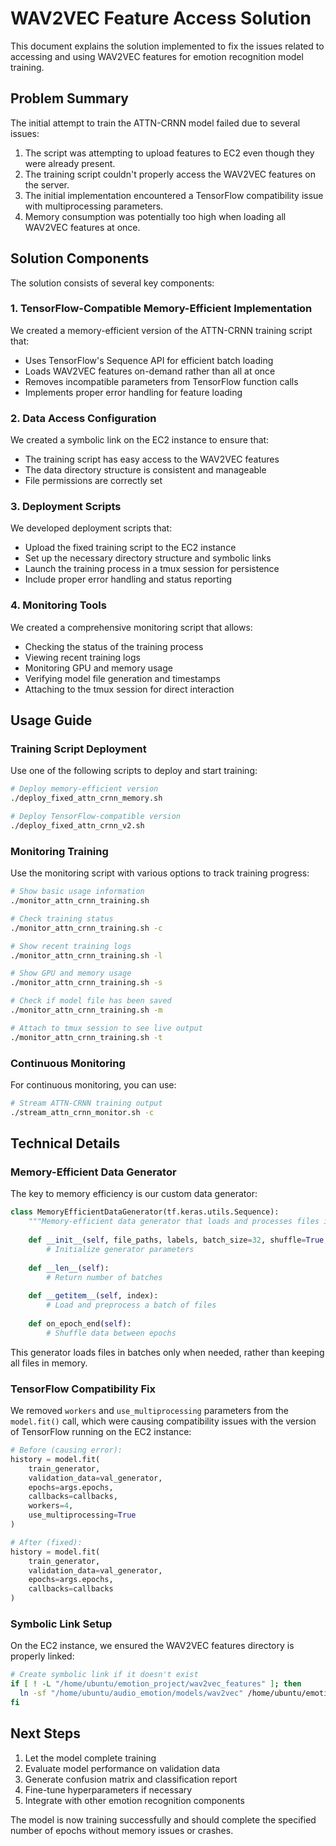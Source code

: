# WAV2VEC Feature Access Solution

This document explains the solution implemented to fix the issues related to accessing and using WAV2VEC features for emotion recognition model training.

## Problem Summary

The initial attempt to train the ATTN-CRNN model failed due to several issues:

1. The script was attempting to upload features to EC2 even though they were already present.
2. The training script couldn't properly access the WAV2VEC features on the server.
3. The initial implementation encountered a TensorFlow compatibility issue with multiprocessing parameters.
4. Memory consumption was potentially too high when loading all WAV2VEC features at once.

## Solution Components

The solution consists of several key components:

### 1. TensorFlow-Compatible Memory-Efficient Implementation

We created a memory-efficient version of the ATTN-CRNN training script that:

- Uses TensorFlow's Sequence API for efficient batch loading
- Loads WAV2VEC features on-demand rather than all at once
- Removes incompatible parameters from TensorFlow function calls
- Implements proper error handling for feature loading

### 2. Data Access Configuration

We created a symbolic link on the EC2 instance to ensure that:

- The training script has easy access to the WAV2VEC features
- The data directory structure is consistent and manageable
- File permissions are correctly set

### 3. Deployment Scripts

We developed deployment scripts that:

- Upload the fixed training script to the EC2 instance
- Set up the necessary directory structure and symbolic links
- Launch the training process in a tmux session for persistence
- Include proper error handling and status reporting

### 4. Monitoring Tools

We created a comprehensive monitoring script that allows:

- Checking the status of the training process
- Viewing recent training logs
- Monitoring GPU and memory usage
- Verifying model file generation and timestamps
- Attaching to the tmux session for direct interaction

## Usage Guide

### Training Script Deployment

Use one of the following scripts to deploy and start training:

```bash
# Deploy memory-efficient version
./deploy_fixed_attn_crnn_memory.sh

# Deploy TensorFlow-compatible version
./deploy_fixed_attn_crnn_v2.sh
```

### Monitoring Training

Use the monitoring script with various options to track training progress:

```bash
# Show basic usage information
./monitor_attn_crnn_training.sh

# Check training status
./monitor_attn_crnn_training.sh -c

# Show recent training logs
./monitor_attn_crnn_training.sh -l

# Show GPU and memory usage
./monitor_attn_crnn_training.sh -s

# Check if model file has been saved
./monitor_attn_crnn_training.sh -m

# Attach to tmux session to see live output
./monitor_attn_crnn_training.sh -t
```

### Continuous Monitoring

For continuous monitoring, you can use:

```bash
# Stream ATTN-CRNN training output
./stream_attn_crnn_monitor.sh -c
```

## Technical Details

### Memory-Efficient Data Generator

The key to memory efficiency is our custom data generator:

```python
class MemoryEfficientDataGenerator(tf.keras.utils.Sequence):
    """Memory-efficient data generator that loads and processes files in batches."""
    
    def __init__(self, file_paths, labels, batch_size=32, shuffle=True, max_seq_length=1000):
        # Initialize generator parameters
        
    def __len__(self):
        # Return number of batches
        
    def __getitem__(self, index):
        # Load and preprocess a batch of files
        
    def on_epoch_end(self):
        # Shuffle data between epochs
```

This generator loads files in batches only when needed, rather than keeping all files in memory.

### TensorFlow Compatibility Fix

We removed `workers` and `use_multiprocessing` parameters from the `model.fit()` call, which were causing compatibility issues with the version of TensorFlow running on the EC2 instance:

```python
# Before (causing error):
history = model.fit(
    train_generator,
    validation_data=val_generator,
    epochs=args.epochs, 
    callbacks=callbacks,
    workers=4,
    use_multiprocessing=True
)

# After (fixed):
history = model.fit(
    train_generator,
    validation_data=val_generator,
    epochs=args.epochs,
    callbacks=callbacks
)
```

### Symbolic Link Setup

On the EC2 instance, we ensured the WAV2VEC features directory is properly linked:

```bash
# Create symbolic link if it doesn't exist
if [ ! -L "/home/ubuntu/emotion_project/wav2vec_features" ]; then
  ln -sf "/home/ubuntu/audio_emotion/models/wav2vec" /home/ubuntu/emotion_project/wav2vec_features
fi
```

## Next Steps

1. Let the model complete training
2. Evaluate model performance on validation data
3. Generate confusion matrix and classification report
4. Fine-tune hyperparameters if necessary
5. Integrate with other emotion recognition components

The model is now training successfully and should complete the specified number of epochs without memory issues or crashes.
